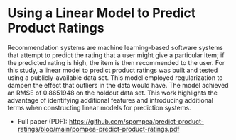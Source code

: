 Using a Linear Model to Predict Product Ratings
===============================================

Recommendation systems are machine learning–based software systems that attempt to predict the rating that a user might give a particular item; if the predicted rating is high, the item is then recommended to the user. For this study, a linear model to predict product ratings was built and tested using a publicly-available data set. This model employed regularization to dampen the effect that outliers in the data would have. The model achieved an RMSE of 0.8651948 on the holdout data set. This work highlights the advantage of identifying additional features and introducing additional terms when constructing linear models for prediction systems. 

- Full paper (PDF): <https://github.com/spompea/predict-product-ratings/blob/main/pompea-predict-product-ratings.pdf>


